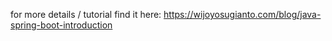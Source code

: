 for more details / tutorial
find it here: https://wijoyosugianto.com/blog/java-spring-boot-introduction
